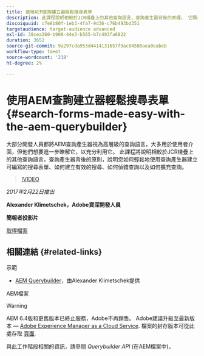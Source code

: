 ```yaml
---
title: 使用AEM查詢建立器輕鬆搜尋表單
description: 此課程說明相較於JCR棧疊上的其他查詢語言，查詢產生器背後的原理。 它顯示您如何使用它來輕鬆建立可編寫的搜尋表單、如何建立有效的搜尋、如何偵錯查詢以及如何擴充它。
discoiquuid: c7e8b80f-1eb3-4fa7-9d36-c76b493bd351
targetaudience: target-audience advanced
exl-id: 38cea360-b900-44e3-b565-b7c493fa6822
duration: 3652
source-git-commit: 9a297cda953d4414131657f9ac84580aea0eabeb
workflow-type: tm+mt
source-wordcount: '218'
ht-degree: 2%

---
```


# 使用AEM查詢建立器輕鬆搜尋表單{#search-forms-made-easy-with-the-aem-querybuilder}

大部分開發人員都將AEM查詢產生器視為高層級的查詢語言，大多用於使用者介面，但他們想要進一步瞭解它，以充分利用它。 此課程將說明相較於JCR棧疊上的其他查詢語言，查詢產生器背後的原則，說明您如何輕鬆地使用查詢產生器建立可編寫的搜尋表單、如何建立有效的搜尋、如何偵錯查詢以及如何擴充查詢。

>[!VIDEO](https://video.tv.adobe.com/v/19139/?quality=9)

*2017年2月22日推出*

**Alexander Klimetschek，Adobe資深開發人員**

**簡報者投影片**

[取得檔案](assets/aem-gems-querybuilder-2017.pdf)

## 相關連結 {#related-links}

示範

* [AEM Querybuilder](https://www.youtube.com/watch?v=yR9mcp9_MtY&amp;list=PLHMjqSjX2bE7zaDKZ7KD-tuqVXooiKave)，由Alexander Klimetschek提供

AEM檔案

>[!WARNING]
>
>AEM 6.4版和更舊版本已終止服務，Adobe不再銷售。  Adobe建議升級至最新版本 —  [Adobe Experience Manager as a Cloud Service](https://experienceleague.adobe.com/docs/experience-manager-cloud-service.html).  檔案的封存版本可從此處存取 [頁面](https://experienceleague.adobe.com/docs/experience-manager-release-information/aem-release-updates/previous-updates/aem-previous-versions.html).
>
>與此工作階段相關的資訊，請參閱 *Querybuilder API* (在AEM檔案中)。

<!--
[Get back to the Overview](https://helpx.adobe.com/experience-manager/kt/eseminars/gems/aem-index.html)
-->
